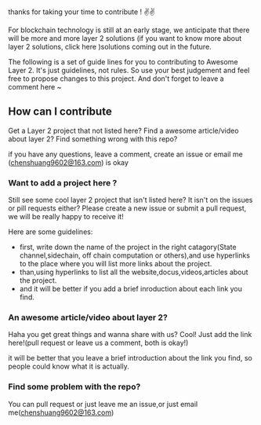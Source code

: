 
thanks for taking your time to contribute ! :v::v:

For blockchain technology is still at an early stage, we anticipate that there will be more and more layer 2 solutions (if you want to know more about layer 2 solutions, click here )solutions coming out in the future.

The following is a set of guide lines for you to contributing to Awesome Layer 2. It's just guidelines, not rules. So use your best judgement and feel free to propose changes to this project. And don't forget to leave a comment here ~

## How can I contribute
Get a Layer 2 project that not listed here?
Find a awesome article/video about layer 2?
Find something wrong with this repo?

if you have any questions, leave a comment, create an issue or email me (chenshuang9602@163.com) is okay



### Want to add a project here ?
Still see some cool layer 2 project that isn't listed here? It isn't on the issues or pill requests either? Please create a new issue or submit a pull request, we will be really happy to receive it! 

Here are some guidelines:
- first, write down the name of the project in the right catagory(State channel,sidechain, off chain computation or others),and use hyperlinks to the place where you will list more links about the project.
- than,using hyperlinks to list all the website,docus,videos,articles about the project.
- and it will be better if you add a brief inroduction about each link you find.



### An awesome article/video about layer 2?
Haha you get great things and wanna share with us? Cool! Just add the link here!(pull request or leave us a comment, both is okay!)

it will be better that you leave a brief introduction about the link you find, so people could know what it is actually.

### Find some problem with the repo?
You can pull request or just leave me an issue,or just email me(chenshuang9602@163.com)


